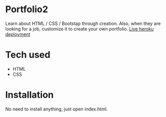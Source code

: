 # Portfolio2
Learn about HTML / CSS / Bootstap through creation. Also, when they are looking for a job, customize it to create your own portfolio.
[Live heroku deployment](https://Portfolio2.deskoptics01.repl.co)

# Tech used
* HTML
* CSS

# Installation
No need to install anything, just open index.html.
